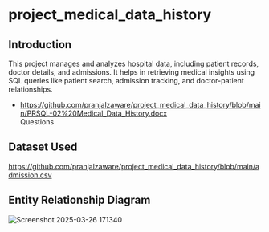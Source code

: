 # project_medical_data_history

## Introduction
This project manages and analyzes hospital data, including patient records, doctor details, and admissions. It helps in retrieving medical insights using SQL queries like patient search, admission tracking, and doctor-patient relationships.

-  <a> https://github.com/pranjalzaware/project_medical_data_history/blob/main/PRSQL-02%20Medical_Data_History.docx</a><br>Questions</br>

## Dataset Used
https://github.com/pranjalzaware/project_medical_data_history/blob/main/admission.csv



## Entity Relationship Diagram
![Screenshot 2025-03-26 171340](https://github.com/user-attachments/assets/854fd904-5802-4885-85fb-939aebcd57c7)
